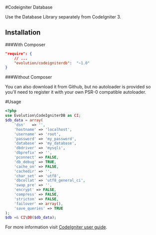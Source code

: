 #Codeigniter Database

Use the Database Library separately from CodeIgniter 3.

## Installation

###With Composer
```json
"require": {
    // ...
    "evolution/codeigniterdb":  "~1.0"
}
```

###Without Composer

You can also download it from Github, but no autoloader is provided so you'll need to register it with your own PSR-0 compatible autoloader.

#Usage
```php
<?php
use Evolution\CodeIgniterDB as CI;
$db_data = array(
	'dsn'	=> '',
	'hostname' => 'localhost',
	'username' => 'root',
	'password' => 'my_password',
	'database' => 'my_database',
	'dbdriver' => 'mysqli',
	'dbprefix' => '',
	'pconnect' => FALSE,
	'db_debug' => TRUE,
	'cache_on' => FALSE,
	'cachedir' => '',
	'char_set' => 'utf8',
	'dbcollat' => 'utf8_general_ci',
	'swap_pre' => '',
	'encrypt' => FALSE,
	'compress' => FALSE,
	'stricton' => FALSE,
	'failover' => array(),
	'save_queries' => TRUE
);
$db =& CI\DB($db_data);
```
For more information visit <a href="http://www.codeigniter.com/userguide3/database/index.html">CodeIgniter user guide</a>.
